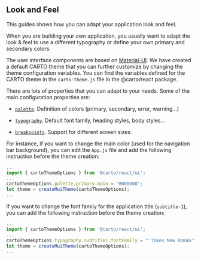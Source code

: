 ## Look and Feel

This guides shows how you can adapt your application look and feel.

When you are building your own application, you usually want to adapt the look & feel to use a different typography or define your own primary and secondary colors.

The user interface components are based on [Material-UI](https://material-ui.com). We have created a default CARTO theme that you can further customize by changing the theme configuration variables. You can find the variables defined for the CARTO theme in the `carto-theme.js` file in the @carto/react package.

There are lots of properties that you can adapt to your needs. Some of the main configuration properties are:

- <code>[palette](https://material-ui.com/customization/palette/)</code>. Definition of colors (primary, secondary, error, warning…)
  
- <code>[typography](https://material-ui.com/customization/typography/)</code>. Default font family, heading styles, body styles…
  
- <code>[breakpoints](https://material-ui.com/customization/breakpoints/)</code>. Support for different screen sizes.

For instance, if you want to change the main color (used for the navigation bar background), you can edit the `App.js` file and add the following instruction before the theme creation:

```javascript
...
import { cartoThemeOptions } from '@carto/react/ui';
...
cartoThemeOptions.palette.primary.main = "#800000";
let theme = createMuiTheme(cartoThemeOptions);
...
```

If you want to change the font family for the application title (`subtitle-1`), you can add the following instruction before the theme creation:

```javascript
...
import { cartoThemeOptions } from '@carto/react/ui';
...
cartoThemeOptions.typography.subtitle1.fontFamily = "'Times New Roman'";
let theme = createMuiTheme(cartoThemeOptions);
...
```